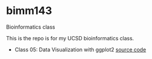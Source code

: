 # bimm143
Bioinformatics class

This is the repo is for my UCSD bioinformatics class.

- Class 05: Data Visualization with ggplot2 [source code](https://github.com/kjj0121/bimm143/blob/main/Class05/Class5.qmd)


